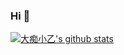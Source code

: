 ### Hi 👋

[![大痴小乙's github stats](https://github-readme-stats.vercel.app/api?username=fxbin&show_icons=true&theme=merko)](https://github.com/fxbin)

<!--
**fxbin/fxbin** is a ✨ _special_ ✨ repository because its `README.md` (this file) appears on your GitHub profile.

Here are some ideas to get you started:

- 🔭 I’m currently working on ...
- 🌱 I’m currently learning ...
- 👯 I’m looking to collaborate on ...
- 🤔 I’m looking for help with ...
- 💬 Ask me about ...
- 📫 How to reach me: ...
- 😄 Pronouns: ...
- ⚡ Fun fact: ...
-->
